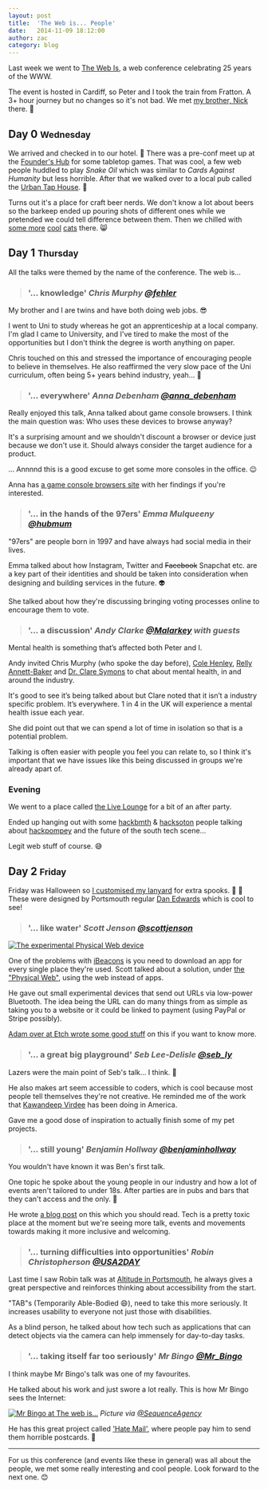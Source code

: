 ```yaml
---
layout: post
title:  'The Web is... People'
date:   2014-11-09 18:12:00
author: zac
category: blog
---
```


Last week we went to [The Web Is](http://theweb.is), a web conference celebrating 25 years of the WWW.

The event is hosted in Cardiff, so Peter and I took the train from Fratton. A 3+ hour journey but no changes so it's not bad. We met [my brother, Nick](http://twitter.com/nickcolley) there. :station:

## Day 0 <small>Wednesday</small>

We arrived and checked in to our hotel. :hotel: There was a pre-conf meet up at the [Founder's Hub](http://foundershub.co.uk/) for some tabletop games. That was cool, a few web people huddled to play _Snake Oil_ which was similar to _Cards Against Humanity_ but less horrible. After that we walked over to a local pub called the [Urban Tap House](http://www.urbantaphouse.co.uk/). :beers:

Turns out it's a place for craft beer nerds. We don't know a lot about beers so the barkeep ended up pouring shots of different ones while we pretended we could tell difference between them. Then we chilled with [some more](https://twitter.com/FrankJWest) [cool](https://twitter.com/drublic) [cats](https://twitter.com/helloanselm) there. :smile_cat:

## Day 1 <small>Thursday</small>

All the talks were themed by the name of the conference. The web is...

> ### '... knowledge' <cite>Chris Murphy [@fehler](https://twitter.com/fehler)</cite>

My brother and I are twins and have both doing web jobs. :sunglasses:

I went to Uni to study whereas he got an apprenticeship at a local company. I'm glad I came to University, and I've tired to make the most of the opportunities but I don't think the degree is worth anything on paper.

Chris touched on this and stressed the importance of encouraging people to believe in themselves. He also reaffirmed the very slow pace of the Uni curriculum, often being 5+ years behind industry, yeah... :older_man:

> ### '... everywhere' <cite>Anna Debenham [@anna_debenham](https://twitter.com/anna_debenham)</cite>

Really enjoyed this talk, Anna talked about game console browsers. I think the main question was: Who uses these devices to browse anyway? 

It's a surprising amount and we shouldn't discount a browser or device just because we don't use it. Should always consider the target audience for a product.

... Annnnd this is a good excuse to get some more consoles in the office. :wink:

Anna has [a game console browsers site](http://console.maban.co.uk/) with her findings if you're interested.

> ### '... in the hands of the 97ers' <cite>Emma Mulqueeny [@hubmum](https://twitter.com/hubmum)</cite>

"97ers" are people born in 1997 and have always had social media in their lives.

Emma talked about how Instagram, Twitter and <del>Facebook</del> Snapchat etc. are a key part of their identities and should be taken into consideration when designing and building services in the future. :alien:

She talked about how they're discussing bringing voting processes online to encourage them to vote.

> ### '... a discussion' <cite>Andy Clarke [@Malarkey](https://twitter.com/Malarkey/) with guests</cite>

Mental health is something that’s affected both Peter and I.

Andy invited Chris Murphy (who spoke the day before), [Cole Henley](http://twitter.com/cole007), [Relly Annett-Baker](http://twitter.com/rellyab) and [Dr. Clare Symons](http://twitter.com/Clare_Symons) to chat about mental health, in and around the industry.

It's good to see it’s being talked about but Clare noted that it isn’t a industry specific problem. It’s everywhere. 1 in 4 in the UK will experience a mental health issue each year.

She did point out that we can spend a lot of time in isolation so that is a potential problem.

Talking is often easier with people you feel you can relate to, so I think it's important that we have issues like this being discussed in groups we're already apart of.

### Evening

We went to a place called [the Live Lounge](http://www.thelivelounge.com/) for a bit of an after party.

Ended up hanging out with some [hackbmth](http://hackbmth.org/) & [hacksoton](http://hacksoton.com/) people talking about [hackpompey](http://hackpompey.co.uk) and the future of the south tech scene...

Legit web stuff of course. :sweat_smile:

## Day 2 <small>Friday</small>

Friday was Halloween so [I customised my lanyard](https://twitter.com/rosedgtl/status/528116366184701952) for extra spooks. :jack_o_lantern: :ghost: These were designed by Portsmouth regular [Dan Edwards](https://twitter.com/de) which is cool to see!

> ### '... like water' <cite>Scott Jenson [@scottjenson](https://twitter.com/scottjenson)</cite>

[<img class="img-right" src="/assets/physicalwebdevice.jpg" alt="The experimental Physical Web device">](https://twitter.com/zaccolley/status/528126932567592962)

One of the problems with [iBeacons](https://developer.apple.com/ibeacon/) is you need to download an app for every single place they're used. Scott talked about a solution, under [the "Physical Web"](https://google.github.io/physical-web/), using the web instead of apps.

He gave out small experimental devices that send out URLs via low-power Bluetooth. The idea being the URL can do many things from as simple as taking you to a website or it could be linked to payment (using PayPal or Stripe possibly).

[Adam over at Etch wrote some good stuff](http://etchuk.tumblr.com/post/101669101040/lets-get-physical) on this if you want to know more.

> ### '... a great big playground' <cite>Seb Lee-Delisle [@seb_ly](https://twitter.com/seb_ly)</cite>

Lazers were the main point of Seb's talk... I think. :rotating_light:

He also makes art seem accessible to coders, which is cool because most people tell themselves they're not creative. He reminded me of the work that [Kawandeep Virdee](https://twitter.com/whichlight) has been doing in America.

Gave me a good dose of inspiration to actually finish some of my pet projects.

> ### '... still young' <cite>Benjamin Hollway [@benjaminhollway](https://twitter.com/benjaminhollway)</cite>

You wouldn't have known it was Ben's first talk.

One topic he spoke about the young people in our industry and how a lot of events aren't tailored to under 18s. After parties are in pubs and bars that they can't access and the only. :underage:

He wrote [a blog post](http://nothingrandom.com/thinks/sorry-not-old-enough) on this which you should read. Tech is a pretty toxic place at the moment but we're seeing more talk, events and movements towards making it more inclusive and welcoming.

> ### '... turning difficulties into opportunities' <cite>Robin Christopherson [@USA2DAY](https://twitter.com/USA2DAY)</cite>

Last time I saw Robin talk was at [Altitude in Portsmouth](http://altitude.io/), he always gives a great perspective and reinforces thinking about accessibility from the start.

"TAB"s (Temporarily Able-Bodied :smile:), need to take this more seriously. It increases usability to everyone not just those with disabilities.

As a blind person, he talked about how tech such as applications that can detect objects via the camera can help immensely for day-to-day tasks. 

> ### '... taking itself far too seriously' <cite>Mr Bingo [@Mr_Bingo](https://twitter.com/Mr_Bingo)</cite>

I think maybe Mr Bingo's talk was one of my favourites.

He talked about his work and just swore a lot really. This is how Mr Bingo sees the Internet:

[![Mr Bingo at The web is...](/assets/mrbingo.jpg)](https://twitter.com/SequenceAgency/status/528256495319015424)
_Picture via [@SequenceAgency](https://twitter.com/SequenceAgency/status/528256495319015424)_

He has this great project called ['Hate Mail'](http://www.mr-bingo.org.uk/index.php?/root/hate-mail/), where people pay him to send them horrible postcards. :postbox:

***

For us this conference (and events like these in general) was all about the people, we met some really interesting and cool people. Look forward to the next one. :blush:





